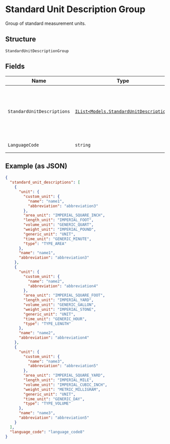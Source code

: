
# Standard Unit Description Group

Group of standard measurement units.

## Structure

`StandardUnitDescriptionGroup`

## Fields

| Name | Type | Tags | Description |
|  --- | --- | --- | --- |
| `StandardUnitDescriptions` | [`IList<Models.StandardUnitDescription>`](../../doc/models/standard-unit-description.md) | Optional | List of standard (non-custom) measurement units in this description group. |
| `LanguageCode` | `string` | Optional | IETF language tag. |

## Example (as JSON)

```json
{
  "standard_unit_descriptions": [
    {
      "unit": {
        "custom_unit": {
          "name": "name1",
          "abbreviation": "abbreviation3"
        },
        "area_unit": "IMPERIAL_SQUARE_INCH",
        "length_unit": "IMPERIAL_FOOT",
        "volume_unit": "GENERIC_QUART",
        "weight_unit": "IMPERIAL_POUND",
        "generic_unit": "UNIT",
        "time_unit": "GENERIC_MINUTE",
        "type": "TYPE_AREA"
      },
      "name": "name1",
      "abbreviation": "abbreviation3"
    },
    {
      "unit": {
        "custom_unit": {
          "name": "name2",
          "abbreviation": "abbreviation4"
        },
        "area_unit": "IMPERIAL_SQUARE_FOOT",
        "length_unit": "IMPERIAL_YARD",
        "volume_unit": "GENERIC_GALLON",
        "weight_unit": "IMPERIAL_STONE",
        "generic_unit": "UNIT",
        "time_unit": "GENERIC_HOUR",
        "type": "TYPE_LENGTH"
      },
      "name": "name2",
      "abbreviation": "abbreviation4"
    },
    {
      "unit": {
        "custom_unit": {
          "name": "name3",
          "abbreviation": "abbreviation5"
        },
        "area_unit": "IMPERIAL_SQUARE_YARD",
        "length_unit": "IMPERIAL_MILE",
        "volume_unit": "IMPERIAL_CUBIC_INCH",
        "weight_unit": "METRIC_MILLIGRAM",
        "generic_unit": "UNIT",
        "time_unit": "GENERIC_DAY",
        "type": "TYPE_VOLUME"
      },
      "name": "name3",
      "abbreviation": "abbreviation5"
    }
  ],
  "language_code": "language_code8"
}
```

